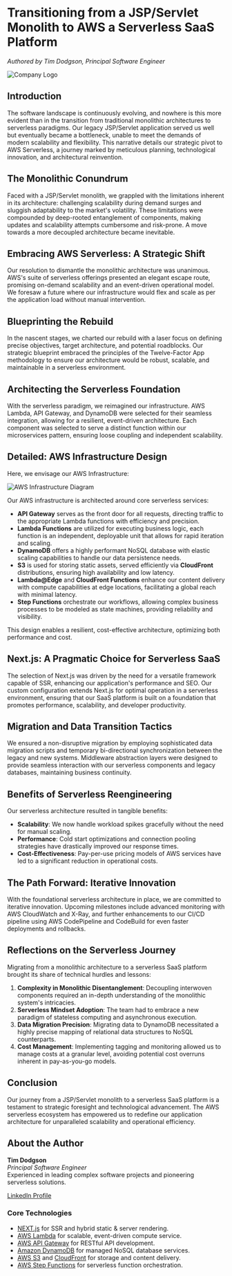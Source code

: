 # Transitioning from a JSP/Servlet Monolith to AWS a Serverless SaaS Platform

*Authored by Tim Dodgson, Principal Software Engineer*

![Company Logo](insert_image_url_here)

## Introduction

The software landscape is continuously evolving, and nowhere is this more evident than in the transition from traditional monolithic architectures to serverless paradigms. Our legacy JSP/Servlet application served us well but eventually became a bottleneck, unable to meet the demands of modern scalability and flexibility. This narrative details our strategic pivot to AWS Serverless, a journey marked by meticulous planning, technological innovation, and architectural reinvention.

## The Monolithic Conundrum

Faced with a JSP/Servlet monolith, we grappled with the limitations inherent in its architecture: challenging scalability during demand surges and sluggish adaptability to the market's volatility. These limitations were compounded by deep-rooted entanglement of components, making updates and scalability attempts cumbersome and risk-prone. A move towards a more decoupled architecture became inevitable.

## Embracing AWS Serverless: A Strategic Shift

Our resolution to dismantle the monolithic architecture was unanimous. AWS's suite of serverless offerings presented an elegant escape route, promising on-demand scalability and an event-driven operational model. We foresaw a future where our infrastructure would flex and scale as per the application load without manual intervention.

## Blueprinting the Rebuild

In the nascent stages, we charted our rebuild with a laser focus on defining precise objectives, target architecture, and potential roadblocks. Our strategic blueprint embraced the principles of the Twelve-Factor App methodology to ensure our architecture would be robust, scalable, and maintainable in a serverless environment.

## Architecting the Serverless Foundation

With the serverless paradigm, we reimagined our infrastructure. AWS Lambda, API Gateway, and DynamoDB were selected for their seamless integration, allowing for a resilient, event-driven architecture. Each component was selected to serve a distinct function within our microservices pattern, ensuring loose coupling and independent scalability.

## Detailed: AWS Infrastructure Design

Here, we envisage our AWS Infrastructure:

![AWS Infrastructure Diagram](<diagram-url>)

Our AWS infrastructure is architected around core serverless services:

- **API Gateway** serves as the front door for all requests, directing traffic to the appropriate Lambda functions with efficiency and precision.
- **Lambda Functions** are utilized for executing business logic, each function is an independent, deployable unit that allows for rapid iteration and scaling.
- **DynamoDB** offers a highly performant NoSQL database with elastic scaling capabilities to handle our data persistence needs.
- **S3** is used for storing static assets, served efficiently via **CloudFront** distributions, ensuring high availability and low latency.
- **Lambda@Edge** and **CloudFront Functions** enhance our content delivery with compute capabilities at edge locations, facilitating a global reach with minimal latency.
- **Step Functions** orchestrate our workflows, allowing complex business processes to be modeled as state machines, providing reliability and visibility.

This design enables a resilient, cost-effective architecture, optimizing both performance and cost.

## Next.js: A Pragmatic Choice for Serverless SaaS

The selection of Next.js was driven by the need for a versatile framework capable of SSR, enhancing our application's performance and SEO. Our custom configuration extends Next.js for optimal operation in a serverless environment, ensuring that our SaaS platform is built on a foundation that promotes performance, scalability, and developer productivity.

## Migration and Data Transition Tactics

We ensured a non-disruptive migration by employing sophisticated data migration scripts and temporary bi-directional synchronization between the legacy and new systems. Middleware abstraction layers were designed to provide seamless interaction with our serverless components and legacy databases, maintaining business continuity.

## Benefits of Serverless Reengineering

Our serverless architecture resulted in tangible benefits:

- **Scalability**: We now handle workload spikes gracefully without the need for manual scaling.
- **Performance**: Cold start optimizations and connection pooling strategies have drastically improved our response times.
- **Cost-Effectiveness**: Pay-per-use pricing models of AWS services have led to a significant reduction in operational costs.

## The Path Forward: Iterative Innovation

With the foundational serverless architecture in place, we are committed to iterative innovation. Upcoming milestones include advanced monitoring with AWS CloudWatch and X-Ray, and further enhancements to our CI/CD pipeline using AWS CodePipeline and CodeBuild for even faster deployments and rollbacks.

## Reflections on the Serverless Journey

Migrating from a monolithic architecture to a serverless SaaS platform brought its share of technical hurdles and lessons:

1. **Complexity in Monolithic Disentanglement**: Decoupling interwoven components required an in-depth understanding of the monolithic system's intricacies.
2. **Serverless Mindset Adoption**: The team had to embrace a new paradigm of stateless computing and asynchronous execution.
3. **Data Migration Precision**: Migrating data to DynamoDB necessitated a highly precise mapping of relational data structures to NoSQL counterparts.
4. **Cost Management**: Implementing tagging and monitoring allowed us to manage costs at a granular level, avoiding potential cost overruns inherent in pay-as-you-go models.

## Conclusion

Our journey from a JSP/Servlet monolith to a serverless SaaS platform is a testament to strategic foresight and technological advancement. The AWS serverless ecosystem has empowered us to redefine our application architecture for unparalleled scalability and operational efficiency.

## About the Author

**Tim Dodgson**  
_Principal Software Engineer_  
Experienced in leading complex software projects and pioneering serverless solutions.

[LinkedIn Profile](https://www.linkedin.com/in/tim-dodgson/)

### Core Technologies

- [NEXT.js](https://nextjs.org/) for SSR and hybrid static & server rendering.
- [AWS Lambda](https://aws.amazon.com/lambda/) for scalable, event-driven compute service.
- [AWS API Gateway](https://aws.amazon.com/api-gateway/) for RESTful API development.
- [Amazon DynamoDB](https://aws.amazon.com/dynamodb/) for managed NoSQL database services.
- [AWS S3](https://aws.amazon.com/s3/) and [CloudFront](https://aws.amazon.com/cloudfront/) for storage and content delivery.
- [AWS Step Functions](https://aws.amazon.com/step-functions/) for serverless function orchestration.
